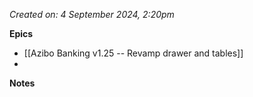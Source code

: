 *Created on: 4 September 2024, 2:20pm*

**Epics**
- [[Azibo Banking v1.25 -- Revamp drawer and tables]]
- 

**Notes**
